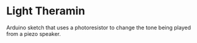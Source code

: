 # Light Theramin
Arduino sketch that uses a photoresistor to change the tone being played from a piezo speaker.
